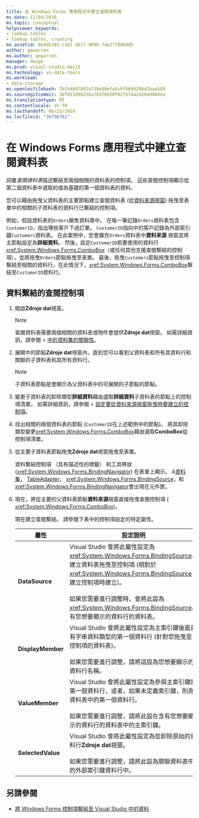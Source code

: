 ```yaml
---
title: 在 Windows Forms 應用程式中建立查閱資料表
ms.date: 11/04/2016
ms.topic: conceptual
helpviewer_keywords:
- lookup tables
- lookup tables, creating
ms.assetid: 0edd5385-c381-4b17-9096-74e2778db9d5
author: gewarren
ms.author: gewarren
manager: douge
ms.prod: visual-studio-dev15
ms.technology: vs-data-tools
ms.workload:
- data-storage
ms.openlocfilehash: 7b154b970d2a738e80efa5cbf669d29bd7bae589
ms.sourcegitcommit: 30f653d9625ba763f6b58f02fb74a24204d064ea
ms.translationtype: MT
ms.contentlocale: zh-TW
ms.lasthandoff: 06/25/2018
ms.locfileid: "36756762"
---
```

# <a name="create-lookup-tables-in-windows-forms-applications"></a>在 Windows Forms 應用程式中建立查閱資料表
詞彙*查閱資料表*描述繫結至兩個相關的資料表的控制項。 這些查閱控制項顯示從第二個資料表中選取的值為基礎的第一個資料表的資料。

 您可以藉由拖曳父資料表的主要節點建立查閱資料表 (從[資料來源視窗](add-new-data-sources.md)) 拖曳至表單中的相關的子資料表的資料行已繫結的控制項。

 例如，假設資料表的`Orders`銷售資料庫中。 在每一筆記錄`Orders`資料表包含`CustomerID`，指出哪些客戶下過訂單。 `CustomerID`指向中的客戶記錄為外部索引鍵`Customers`資料表。 在此案例中，您會擴充`Orders`資料表中**資料來源** 視窗並將主節點設定為**詳細資料**。 然後，設定`CustomerID`若要使用的資料行<xref:System.Windows.Forms.ComboBox>（或任何其他支援查閱繫結的控制項），並將拖曳`Orders`節點拖曳至表單。 最後，拖曳`Customers`節點拖曳至控制項繫結至相關的資料行，在此情況下，<xref:System.Windows.Forms.ComboBox>繫結至`CustomerID`資料行。

## <a name="to-databind-a-lookup-control"></a>資料繫結的查閱控制項

1.  開啟**Zdroje dat**視窗。

    > [!NOTE]
    >  查閱資料表需要兩個相關的資料表或物件會提供**Zdroje dat**視窗。 如需詳細資訊，請參閱 <<c0> [ 中的資料集的關聯性](relationships-in-datasets.md)。

2.  展開中的節點**Zdroje dat**視窗內，直到您可以看到父資料表和所有其資料行和關聯的子資料表和其所有資料行。

    > [!NOTE]
    >  子資料表節點是會顯示為父資料表中的可展開的子節點的節點。

3.  變更子資料表的卸除類型**詳細資料**藉由選取**詳細資料**子資料表的節點上的控制項清單。 如需詳細資訊，請參閱 <<c0> [ 設定要從資料來源視窗拖曳時要建立的控制項](../data-tools/set-the-control-to-be-created-when-dragging-from-the-data-sources-window.md)。

4.  找出相關的兩個資料表的節點 (`CustomerID`在上述範例中的節點)。 將其卸除類型變更<xref:System.Windows.Forms.ComboBox>藉由選取**ComboBox**從控制項清單。

5.  從主要子資料表節點拖曳**Zdroje dat**視窗拖曳至表單。

     資料繫結控制項 （具有描述性的標籤） 和工具帶狀 (<xref:System.Windows.Forms.BindingNavigator>) 在表單上顯示。 A[資料集](../data-tools/dataset-tools-in-visual-studio.md)， [TableAdapter](../data-tools/create-and-configure-tableadapters.md)， <xref:System.Windows.Forms.BindingSource>，和<xref:System.Windows.Forms.BindingNavigator>會出現在元件匣。

6.  現在，將從主要的父資料表節點**資料來源**視窗直接拖曳查閱控制項 ( <xref:System.Windows.Forms.ComboBox>)。

     現在建立查閱繫結。 請參閱下表中的控制項設定的特定屬性。

    |屬性|設定說明|
    |--------------|----------------------------|
    |**DataSource**|Visual Studio 會將此屬性設定為<xref:System.Windows.Forms.BindingSource>、 建立資料表拖曳至控制項 (相對於<xref:System.Windows.Forms.BindingSource>，建立控制項時建立)。<br /><br /> 如果您需要進行調整時，會將此設為<xref:System.Windows.Forms.BindingSource>具有您想要顯示的資料行的資料表。|
    |**DisplayMember**|Visual Studio 會將此屬性設定為主索引鍵後面具有字串資料類型的第一個資料行 (針對您拖曳至控制項的資料表)。<br /><br /> 如果您需要進行調整，請將這設為您想要顯示的資料行名稱。|
    |**ValueMember**|Visual Studio 會將此屬性設定為參與主索引鍵的第一個資料行，或者，如果未定義索引鍵，則為資料表中的第一個資料行。<br /><br /> 如果您需要進行調整，請將此設在含有您想要顯示的資料行的資料表中的主索引鍵。|
    |**SelectedValue**|Visual Studio 會將此屬性設定為從卸除原始的資料行**Zdroje dat**視窗。<br /><br /> 如果您需要進行調整，請將此設為關聯資料表中的外部索引鍵資料行中。|

## <a name="see-also"></a>另請參閱

- [將 Windows Forms 控制項繫結至 Visual Studio 中的資料](../data-tools/bind-windows-forms-controls-to-data-in-visual-studio.md)